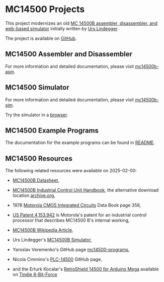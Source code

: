 # MC14500 Projects

This project modernizes an old [MC 14500B assembler, disassembler, and web-based simulator](https://www.linurs.org/mc14500.html) initially written by [Urs Lindegger](https://www.linurs.org/).

The project is available on [GitHub](https://github.com/dmalenic/mc14500b/).

## MC14500 Assembler and Disassembler

For more information and detailed documentation, please visit [mc14500b-asm](https://github.com/dmalenic/mc14500b/tree/main/mc14500-asm).

## MC14500 Simulator

For more information and detailed documentation, please visit [mc14500b-sim](https://github.com/dmalenic/mc14500b/tree/main/mc14500-sim).

Try the simulator in a [browser](mc14500-sim/index.html).

## MC14500 Example Programs

The documentation for the example programs can be found in [README](https://github.com/dmalenic/mc14500b/tree/main/README.md#mc14500-demo-programs).

## MC14500 Resources

The following related resources were available on 2025-02-00:

- [MC14500B Datasheet](https://bitsavers.org/components/motorola/14500/MC14500B_Rev3.pdf),

- [MC14500B Industrial Control Unit Handbook](https://bitsavers.org/components/motorola/14500/MC14500B_Industrial_Control_Unit_Handbook_1977.pdf), the alternative download location [archive.org](https://web.archive.org/web/20220220062727/http://bitsavers.org/components/motorola/14500/MC14500B_Industrial_Control_Unit_Handbook_1977.pdf),

- 1978 [Motorola CMOS Integrated Circuits](https://bitsavers.org/components/motorola/_dataBooks/1978_Motorola_CMOS_Data_Book.pdf) Data Book page 358,

- [US Patent 4,153,942](https://patentimages.storage.googleapis.com/4e/ea/42/0ecdf6ebef6592/US4153942.pdf) is Motorola's
  patent for an industrial control processor that describes MC14500 B's internal working,

- [MC14500B Wikipedia Article](https://en.wikipedia.org/wiki/Motorola_MC14500B),

- Urs Lindegger's [MC14500B Simulator](https://www.linurs.org/index.html),

- Yaroslav Veremenko's GitHub page [mc14500-programs](https://github.com/veremenko-y/mc14500-programs),

- Nicola Cimmino's [PLC-14500](https://github.com/nicolacimmino/PLC-14500) GitHub page,

- and the Erturk Kocalar's [RetroShield 14500 for Arduino Mega](https://www.tindie.com/products/8bitforce/retroshield-14500-for-arduino-mega/)
  available on [Tindie 8-Bit-Force](https://www.tindie.com/stores/8bitforce/)
  